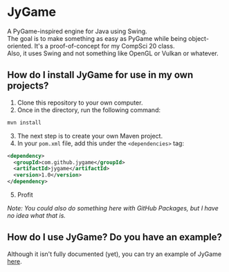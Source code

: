 # JyGame
A PyGame-inspired engine for Java using Swing.  
The goal is to make something as easy as PyGame while being object-oriented. It's a proof-of-concept for my CompSci 20 class.  
Also, it uses Swing and not something like OpenGL or Vulkan or whatever.

## How do I install JyGame for use in my own projects?
1. Clone this repository to your own computer.
2. Once in the directory, run the following command:
```bash
mvn install
```
3. The next step is to create your own Maven project.
4. In your `pom.xml` file, add this under the `<dependencies>` tag:
```xml
<dependency>
  <groupId>com.github.jygame</groupId>
  <artifactId>jygame</artifactId>
  <version>1.0</version>
</dependency>
```
5. Profit

*Note: You could also do something here with GitHub Packages, but I have no idea what that is.*

## How do I use JyGame? Do you have an example?
Although it isn't fully documented (yet), you can try an example of JyGame [here](https://github.com/pastthepixels/JyGame-Example).
